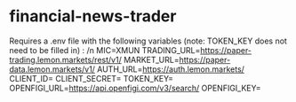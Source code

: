 # financial-news-trader

Requires a .env file with the following variables (note: TOKEN_KEY does not need to be filled in) : /n
MIC=XMUN
TRADING_URL=https://paper-trading.lemon.markets/rest/v1/
MARKET_URL=https://paper-data.lemon.markets/v1/
AUTH_URL=https://auth.lemon.markets/
CLIENT_ID=
CLIENT_SECRET=
TOKEN_KEY=
OPENFIGI_URL=https://api.openfigi.com/v3/search/
OPENFIGI_KEY=
